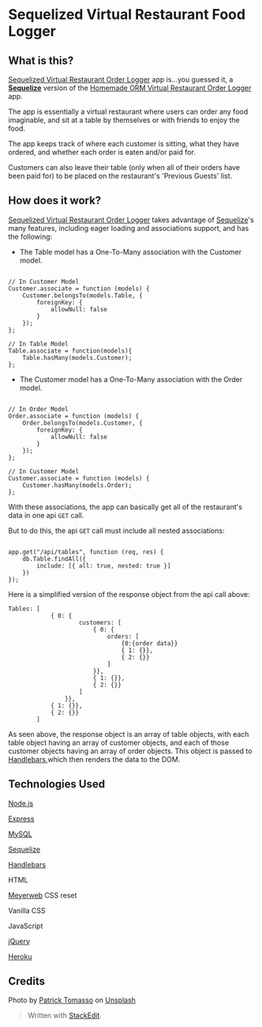 


# Sequelized Virtual Restaurant Food Logger


## What is this?


[Sequelized Virtual Restaurant Order Logger](https://peaceful-fjord-07006.herokuapp.com/) app is...you guessed it, a **[Sequelize](https://sequelize.org/master/)** version of the [Homemade ORM Virtual Restaurant Order Logger](https://github.com/maelihector/Node-MySQL-Express-Handlebars-homemadeORM-App-A_Virtual_Restaurant_Order_Logger) app.

The app is essentially a virtual restaurant where users can order any food imaginable, and sit at a table by themselves or with friends to enjoy the food.

The app keeps track of where each customer is sitting, what they have ordered, and whether each order is eaten and/or paid for.

Customers can also leave their table (only when all of their orders have been paid for) to be placed on the restaurant's 'Previous Guests' list.


## How does it work?


[Sequelized Virtual Restaurant Order Logger](https://peaceful-fjord-07006.herokuapp.com/) takes advantage of [Sequelize](https://sequelize.org/master/)'s many features, including eager loading and associations support, and has the following:


- The Table model has a One-To-Many association with the Customer model.


```

// In Customer Model
Customer.associate = function (models) {
	Customer.belongsTo(models.Table, {
		foreignKey: {
			allowNull: false
		}
	});
};

// In Table Model
Table.associate = function(models){
	Table.hasMany(models.Customer);
};

```

- The Customer model has a One-To-Many association with the Order model.

```

// In Order Model
Order.associate = function (models) {
	Order.belongsTo(models.Customer, {
		foreignKey: {
			allowNull: false
		}
	});
};

// In Customer Model
Customer.associate = function (models) {
	Customer.hasMany(models.Order);
};

```

With these associations, the app can basically get all of the restaurant's data in one api `GET` call.

But to do this, the api `GET` call must include all nested associations:

```

app.get("/api/tables", function (req, res) {
	db.Table.findAll({
		include: [{ all: true, nested: true }]
	})
});

```

Here is a simplified version of the response object from the api call above:

```
Tables: [
			{ 0: {
					customers: [
						{ 0: {
							orders: [
								{0:{order data}}
								{ 1: {}},
								{ 2: {}}
							]
						}},
						{ 1: {}},
						{ 2: {}}
					]
				}},
			{ 1: {}},
			{ 2: {}}
		]

```

As seen above, the response object is an array of table objects, with each table object having an array of customer objects, and each of those customer objects having an array of order objects. This object is passed to [Handlebars](https://handlebarsjs.com/),which then renders the data to the DOM.

## Technologies Used


[Node.js](https://nodejs.org/en/)



[Express](https://expressjs.com/)



[MySQL](https://www.mysql.com/)



[Sequelize](https://sequelize.org/master/)



[Handlebars](https://handlebarsjs.com/)



HTML



[Meyerweb](http://meyerweb.com/eric/tools/css/reset/) CSS reset



Vanilla CSS



JavaScript



[jQuery](https://jquery.com/)



[Heroku](https://heroku.com)



## Credits


Photo by [Patrick Tomasso](https://unsplash.com/@impatrickt?utm_source=unsplash&utm_medium=referral&utm_content=creditCopyText) on [Unsplash](https://unsplash.com/search/photos/waiter?utm_source=unsplash&utm_medium=referral&utm_content=creditCopyText)


> Written with [StackEdit](https://stackedit.io/).